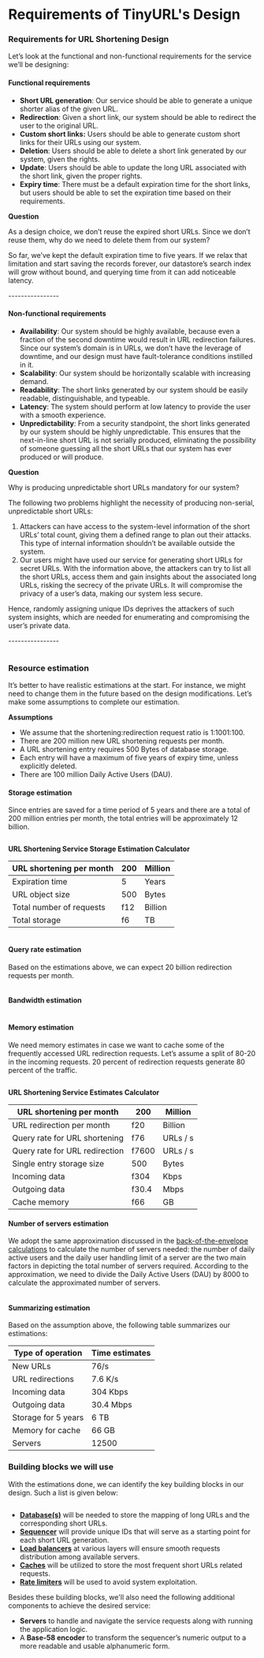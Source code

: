 # Requirements of TinyURL's Design

### Requirements for URL Shortening Design <a href="#requirements-for-url-shortening-design-0" id="requirements-for-url-shortening-design-0"></a>

Let’s look at the functional and non-functional requirements for the service we’ll be designing:

#### Functional requirements <a href="#functional-requirements-1" id="functional-requirements-1"></a>

* **Short URL generation**: Our service should be able to generate a unique shorter alias of the given URL.
* **Redirection**: Given a short link, our system should be able to redirect the user to the original URL.
* **Custom short links:** Users should be able to generate custom short links for their URLs using our system.
* **Deletion**: Users should be able to delete a short link generated by our system, given the rights.
* **Update**: Users should be able to update the long URL associated with the short link, given the proper rights.
* **Expiry time**: There must be a default expiration time for the short links, but users should be able to set the expiration time based on their requirements.

**Question**

As a design choice, we don’t reuse the expired short URLs. Since we don’t reuse them, why do we need to delete them from our system?

So far, we’ve kept the default expiration time to five years. If we relax that limitation and start saving the records forever, our datastore’s search index will grow without bound, and querying time from it can add noticeable latency.

\----------------

#### Non-functional requirements <a href="#non-functional-requirements-0" id="non-functional-requirements-0"></a>

* **Availability**: Our system should be highly available, because even a fraction of the second downtime would result in URL redirection failures. Since our system’s domain is in URLs, we don’t have the leverage of downtime, and our design must have fault-tolerance conditions instilled in it.
* **Scalability**: Our system should be horizontally scalable with increasing demand.
* **Readability**: The short links generated by our system should be easily readable, distinguishable, and typeable.
* **Latency**: The system should perform at low latency to provide the user with a smooth experience.
* **Unpredictability**: From a security standpoint, the short links generated by our system should be highly unpredictable. This ensures that the next-in-line short URL is not serially produced, eliminating the possibility of someone guessing all the short URLs that our system has ever produced or will produce.

**Question**

Why is producing unpredictable short URLs mandatory for our system?

The following two problems highlight the necessity of producing non-serial, unpredictable short URLs:

1. Attackers can have access to the system-level information of the short URLs’ total count, giving them a defined range to plan out their attacks. This type of internal information shouldn’t be available outside the system.
2. Our users might have used our service for generating short URLs for secret URLs. With the information above, the attackers can try to list all the short URLs, access them and gain insights about the associated long URLs, risking the secrecy of the private URLs. It will compromise the privacy of a user’s data, making our system less secure.

Hence, randomly assigning unique IDs deprives the attackers of such system insights, which are needed for enumerating and compromising the user’s private data.

\----------------

<figure><img src="../.gitbook/assets/Screenshot 2023-09-06 at 12.52.44 AM.png" alt=""><figcaption></figcaption></figure>

### Resource estimation <a href="#resource-estimation-0" id="resource-estimation-0"></a>

It’s better to have realistic estimations at the start. For instance, we might need to change them in the future based on the design modifications. Let’s make some assumptions to complete our estimation.

**Assumptions**

* We assume that the shortening:redirection request ratio is 1:1001:100.
* There are 200 million new URL shortening requests per month.
* A URL shortening entry requires 500 Bytes of database storage.
* Each entry will have a maximum of five years of expiry time, unless explicitly deleted.
* There are 100 million Daily Active Users (DAU).

#### Storage estimation <a href="#storage-estimation-1" id="storage-estimation-1"></a>

Since entries are saved for a time period of 5 years and there are a total of 200 million entries per month, the total entries will be approximately 12 billion.

<figure><img src="../.gitbook/assets/Screenshot 2023-09-06 at 12.53.17 AM.png" alt=""><figcaption></figcaption></figure>

**URL Shortening Service Storage Estimation Calculator**

| URL shortening per month | 200 | Million |
| ------------------------ | --- | ------- |
| Expiration time          | 5   | Years   |
| URL object size          | 500 | Bytes   |
| Total number of requests | f12 | Billion |
| Total storage            | f6  | TB      |

<figure><img src="../.gitbook/assets/Screenshot 2023-09-06 at 12.53.35 AM.png" alt=""><figcaption></figcaption></figure>

#### Query rate estimation <a href="#query-rate-estimation-0" id="query-rate-estimation-0"></a>

Based on the estimations above, we can expect 20 billion redirection requests per month.

<figure><img src="../.gitbook/assets/Screenshot 2023-09-06 at 12.54.02 AM.png" alt=""><figcaption></figcaption></figure>

#### Bandwidth estimation <a href="#bandwidth-estimation-1" id="bandwidth-estimation-1"></a>

<figure><img src="../.gitbook/assets/Screenshot 2023-09-06 at 12.54.29 AM.png" alt=""><figcaption></figcaption></figure>

#### Memory estimation <a href="#memory-estimation-0" id="memory-estimation-0"></a>

We need memory estimates in case we want to cache some of the frequently accessed URL redirection requests. Let’s assume a split of 80-20 in the incoming requests. 20 percent of redirection requests generate 80 percent of the traffic.

<figure><img src="../.gitbook/assets/Screenshot 2023-09-06 at 12.54.52 AM.png" alt=""><figcaption></figcaption></figure>

**URL Shortening Service Estimates Calculator**

| URL shortening per month       | 200   | Million  |
| ------------------------------ | ----- | -------- |
| URL redirection per month      | f20   | Billion  |
| Query rate for URL shortening  | f76   | URLs / s |
| Query rate for URL redirection | f7600 | URLs / s |
| Single entry storage size      | 500   | Bytes    |
| Incoming data                  | f304  | Kbps     |
| Outgoing data                  | f30.4 | Mbps     |
| Cache memory                   | f66   | GB       |

#### Number of servers estimation <a href="#number-of-servers-estimation-0" id="number-of-servers-estimation-0"></a>

We adopt the same approximation discussed in the [back-of-the-envelope calculations](../back-of-the-envelope-calculations/put-back-of-the-envelope-numbers-in-perspective.md) to calculate the number of servers needed: the number of daily active users and the daily user handling limit of a server are the two main factors in depicting the total number of servers required. According to the approximation, we need to divide the Daily Active Users (DAU) by 8000 to calculate the approximated number of servers.

<figure><img src="../.gitbook/assets/Screenshot 2023-09-06 at 12.55.21 AM.png" alt=""><figcaption></figcaption></figure>

#### Summarizing estimation <a href="#summarizing-estimation-0" id="summarizing-estimation-0"></a>

Based on the assumption above, the following table summarizes our estimations:

| Type of operation   | Time estimates |
| ------------------- | -------------- |
| New URLs            | 76/s           |
| URL redirections    | 7.6 K/s        |
| Incoming data       | 304 Kbps       |
| Outgoing data       | 30.4 Mbps      |
| Storage for 5 years | 6 TB           |
| Memory for cache    | 66 GB          |
| Servers             | 12500          |

### Building blocks we will use <a href="#building-blocks-we-will-use-0" id="building-blocks-we-will-use-0"></a>

With the estimations done, we can identify the key building blocks in our design. Such a list is given below:

<figure><img src="../.gitbook/assets/Screenshot 2023-09-06 at 12.55.45 AM.png" alt=""><figcaption></figcaption></figure>

* [**Database(s)**](../databases/introduction-to-databases.md) will be needed to store the mapping of long URLs and the corresponding short URLs.
* [**Sequencer**](../sequencer/system-design-sequencer.md) will provide unique IDs that will serve as a starting point for each short URL generation.
* [**Load balancers**](../load-balancers/introduction-to-load-balancers.md) at various layers will ensure smooth requests distribution among available servers.
* [**Caches**](../distributed-cache/system-design-the-distributed-cache.md) will be utilized to store the most frequent short URLs related requests.
* [**Rate limiters**](../rate-limiter/system-design-the-rate-limiter.md) will be used to avoid system exploitation.

Besides these building blocks, we'll also need the following additional components to achieve the desired service:

* **Servers** to handle and navigate the service requests along with running the application logic.
* A **Base-58 encoder** to transform the sequencer’s numeric output to a more readable and usable alphanumeric form.

